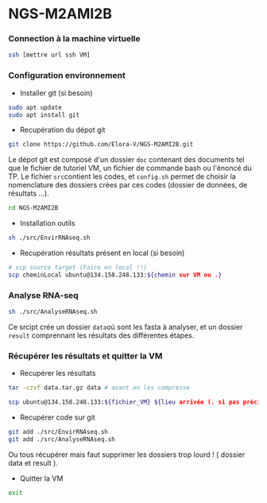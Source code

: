 # NGS-M2AMI2B


<h3> Connection à la machine virtuelle </h3>


```bash
ssh [mettre url ssh VM]
```

<h3> Configuration environnement </h3>

- Installer git (si besoin)

```bash
sudo apt update
sudo apt install git
```
  
- Recupération du dépot git
  
```bash
git clone https://github.com/Elora-V/NGS-M2AMI2B.git
 ```

Le dépot git est composé d'un dossier `doc` contenant des documents tel que le fichier de tutoriel VM, un fichier de commande bash ou l'énoncé du TP. Le fichier `src`contient les codes, et `config.sh` permet de choisir la nomenclature des dossiers crées par ces codes (dossier de données, de résultats ...).

```bash
cd NGS-M2AMI2B
```

- Installation outils

```bash 
sh ./src/EnvirRNAseq.sh
```

- Recupération résultats présent en local (si besoin)

```bash
# scp source target (Faire en local !!)
scp cheminLocal ubuntu@134.158.248.133:${chemin sur VM ou .}
```

<h3> Analyse RNA-seq </h3>

```bash 
sh ./src/AnalyseRNAseq.sh
```

Ce srcipt crée un dossier `data`où sont les fasta à analyser, et un dossier `result` comprennant les résultats des différentes étapes.


<h3> Récupérer les résultats et quitter la VM </h3>

- Recupérer les résultats
  
```bash
tar -czvf data.tar.gz data # avant on les compresse
```
```bash
scp ubuntu@134.158.248.133:${fichier_VM} ${lieu arrivée (. si pas précision)} #remplacer url VM, (Faire en local !!)
```

- Recupérer code sur git

```bash 
git add ./src/EnvirRNAseq.sh
git add ./src/AnalyseRNAseq.sh
```
Ou tous récupérer mais faut supprimer les dossiers trop lourd ! ( dossier data et result ).
  
- Quitter la VM

```bash
exit
```




